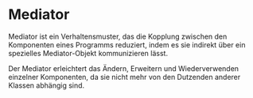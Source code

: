 # Mediator

Mediator ist ein Verhaltensmuster, das die Kopplung zwischen den Komponenten eines Programms reduziert, indem es sie indirekt über ein spezielles Mediator-Objekt kommunizieren lässt.

Der Mediator erleichtert das Ändern, Erweitern und Wiederverwenden einzelner Komponenten, da sie nicht mehr von den Dutzenden anderer Klassen abhängig sind.
